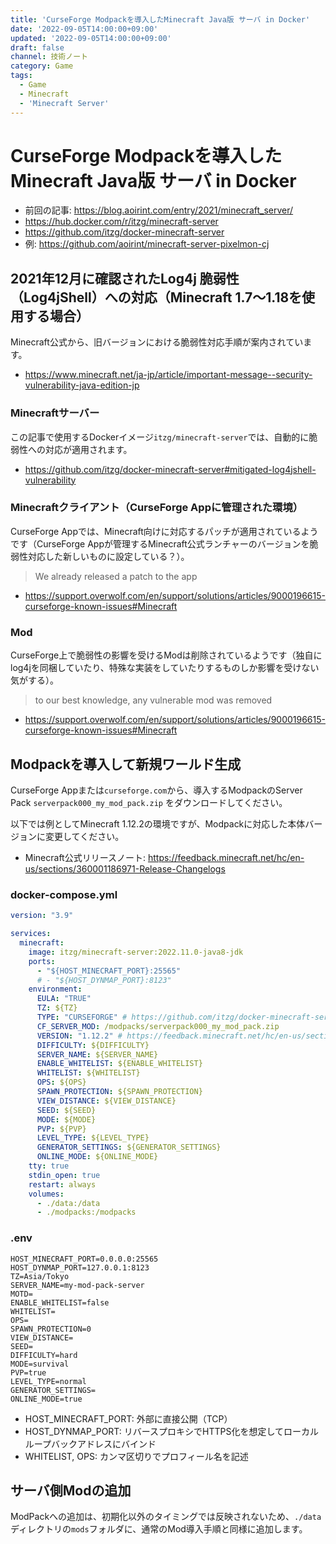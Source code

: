 ```yaml
---
title: 'CurseForge Modpackを導入したMinecraft Java版 サーバ in Docker'
date: '2022-09-05T14:00:00+09:00'
updated: '2022-09-05T14:00:00+09:00'
draft: false
channel: 技術ノート
category: Game
tags:
  - Game
  - Minecraft
  - 'Minecraft Server'
---
```

# CurseForge Modpackを導入したMinecraft Java版 サーバ in Docker

- 前回の記事: <https://blog.aoirint.com/entry/2021/minecraft_server/>
- <https://hub.docker.com/r/itzg/minecraft-server>
- <https://github.com/itzg/docker-minecraft-server>
- 例: <https://github.com/aoirint/minecraft-server-pixelmon-cj>


## 2021年12月に確認されたLog4j 脆弱性（Log4jShell）への対応（Minecraft 1.7～1.18を使用する場合）

Minecraft公式から、旧バージョンにおける脆弱性対応手順が案内されています。

- <https://www.minecraft.net/ja-jp/article/important-message--security-vulnerability-java-edition-jp>

### Minecraftサーバー

この記事で使用するDockerイメージ`itzg/minecraft-server`では、自動的に脆弱性への対応が適用されます。

- <https://github.com/itzg/docker-minecraft-server#mitigated-log4jshell-vulnerability>

### Minecraftクライアント（CurseForge Appに管理された環境）

CurseForge Appでは、Minecraft向けに対応するパッチが適用されているようです（CurseForge Appが管理するMinecraft公式ランチャーのバージョンを脆弱性対応した新しいものに設定している？）。

> We already released a patch to the app

- <https://support.overwolf.com/en/support/solutions/articles/9000196615-curseforge-known-issues#Minecraft>

### Mod

CurseForge上で脆弱性の影響を受けるModは削除されているようです（独自にlog4jを同梱していたり、特殊な実装をしていたりするものしか影響を受けない気がする）。

> to our best knowledge, any vulnerable mod was removed

- <https://support.overwolf.com/en/support/solutions/articles/9000196615-curseforge-known-issues#Minecraft>


## Modpackを導入して新規ワールド生成

CurseForge Appまたは`curseforge.com`から、導入するModpackのServer Pack `serverpack000_my_mod_pack.zip` をダウンロードしてください。

以下では例としてMinecraft 1.12.2の環境ですが、Modpackに対応した本体バージョンに変更してください。

- Minecraft公式リリースノート: <https://feedback.minecraft.net/hc/en-us/sections/360001186971-Release-Changelogs>

### docker-compose.yml

```yaml
version: "3.9"

services:
  minecraft:
    image: itzg/minecraft-server:2022.11.0-java8-jdk
    ports:
      - "${HOST_MINECRAFT_PORT}:25565"
      # - "${HOST_DYNMAP_PORT}:8123"
    environment:
      EULA: "TRUE"
      TZ: ${TZ}
      TYPE: "CURSEFORGE" # https://github.com/itzg/docker-minecraft-server#server-types
      CF_SERVER_MOD: /modpacks/serverpack000_my_mod_pack.zip
      VERSION: "1.12.2" # https://feedback.minecraft.net/hc/en-us/sections/360001186971-Release-Changelogs
      DIFFICULTY: ${DIFFICULTY}
      SERVER_NAME: ${SERVER_NAME}
      ENABLE_WHITELIST: ${ENABLE_WHITELIST}
      WHITELIST: ${WHITELIST}
      OPS: ${OPS}
      SPAWN_PROTECTION: ${SPAWN_PROTECTION}
      VIEW_DISTANCE: ${VIEW_DISTANCE}
      SEED: ${SEED}
      MODE: ${MODE}
      PVP: ${PVP}
      LEVEL_TYPE: ${LEVEL_TYPE}
      GENERATOR_SETTINGS: ${GENERATOR_SETTINGS}
      ONLINE_MODE: ${ONLINE_MODE}
    tty: true
    stdin_open: true
    restart: always
    volumes:
      - ./data:/data
      - ./modpacks:/modpacks
```

### .env

```env
HOST_MINECRAFT_PORT=0.0.0.0:25565
HOST_DYNMAP_PORT=127.0.0.1:8123
TZ=Asia/Tokyo
SERVER_NAME=my-mod-pack-server
MOTD=
ENABLE_WHITELIST=false
WHITELIST=
OPS=
SPAWN_PROTECTION=0
VIEW_DISTANCE=
SEED=
DIFFICULTY=hard
MODE=survival
PVP=true
LEVEL_TYPE=normal
GENERATOR_SETTINGS=
ONLINE_MODE=true
```

- HOST_MINECRAFT_PORT: 外部に直接公開（TCP）
- HOST_DYNMAP_PORT: リバースプロキシでHTTPS化を想定してローカルループバックアドレスにバインド
- WHITELIST, OPS: カンマ区切りでプロフィール名を記述


## サーバ側Modの追加

ModPackへの追加は、初期化以外のタイミングでは反映されないため、`./data`ディレクトリの`mods`フォルダに、通常のMod導入手順と同様に追加します。
